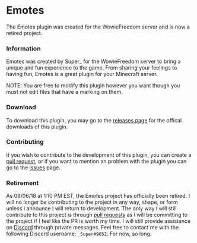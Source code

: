 # Emotes #
The Emotes plugin was created for the WowieFreedom server and is now a retired project.

### Information ###
Emotes was created by Super_ for the WowieFreedom server to bring a unique and fun experience to the game. From sharing your feelings to having fun, Emotes is a great plugin for your Minecraft server.

NOTE: You are free to modify this plugin however you want though you must not edit files that have a marking on them.

### Download ###
To download this plugin, you may go to the [releases page](https://github.com/SuperSteelYT/Emotes/releases) for the offical downloads of this plugin.

### Contributing ###
If you wish to contribute to the development of this plugin, you can create a [pull request](https://github.com/SuperSteelYT/Emotes/pulls), or if you want to mention an problem with the plugin you can go to the [issues](https://github.com/SuperSteelYT/Emotes/issues) page.

### Retirement ###
As 09/06/18 at 1:10 PM EST, the Emotes project has officially been retired. I will no longer be contributing to the project in any way, shape, or form unless I announce I will return to development. The only way I will still contribute to this project is through [pull requests](https://github.com/SuperSteelYT/Emotes/pulls) as I will be committing to the project if I feel like the PR is worth my time. I will still provide assistance on [Discord](https://discordapp.com) through private messages. Feel free to contact me with the following Discord username: `_Super#9652`. For now, so long.
